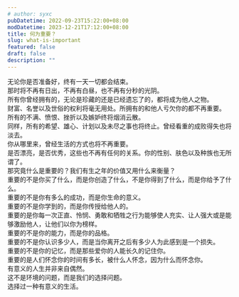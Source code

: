```yaml
---
# author: syxc
pubDatetime: 2022-09-23T15:22:00+08:00
modDatetime: 2023-12-21T17:12:00+08:00
title: 何为重要？
slug: what-is-important
featured: false
draft: false
description: ""
---
```


无论你是否准备好，终有一天一切都会结束。<br>
那时将不再有日出，不再有白昼，也不再有分秒的光阴。<br>
所有你曾经拥有的，无论是珍藏的还是已经遗忘了的，都将成为他人之物。<br>
财富、名誉以及世俗的权利将毫无用处。所拥有的和他人亏欠你的都不再重要。<br>
所有的不满、愤恨、挫折以及嫉妒终将烟消云散。<br>
同样，所有的希望、雄心、计划以及未尽之事也将终止。曾经看重的成败得失也将淡去。<br>
你从哪里来，曾经生活的方式也将不再重要。<br>
是否漂亮，是否优秀，这些也不再有任何的关系。你的性别、肤色以及种族也无所谓了。<br>
那究竟什么是重要的？我们有生之年的价值又用什么来衡量？<br>
重要的不是你买了什么，而是你创造了什么，不是你得到了什么，而是你给予了什么。<br>
重要的不是你有多么的成功，而是你生命的意义。<br>
重要的不是你学到的，而是你传授给他人的。<br>
重要的是你每一次正直、怜悯、勇敢和牺牲之行为能够使人充实、让人强大或是能够激励他人，让他们以你为榜样。<br>
重要的不是你的能力，而是你的品格。<br>
重要的不是你认识多少人，而是当你离开之后有多少人为此感到是一个损失。<br>
重要的不是你的记忆，而是那些爱你的人能长久的记住你。<br>
重要的是人们怀念你的时间有多长，被什么人怀念，因为什么而怀念你。<br>
有意义的人生并非来自偶然。<br>
这不是环境的问题，而是我们的选择问题。<br>
选择过一种有意义的生活。